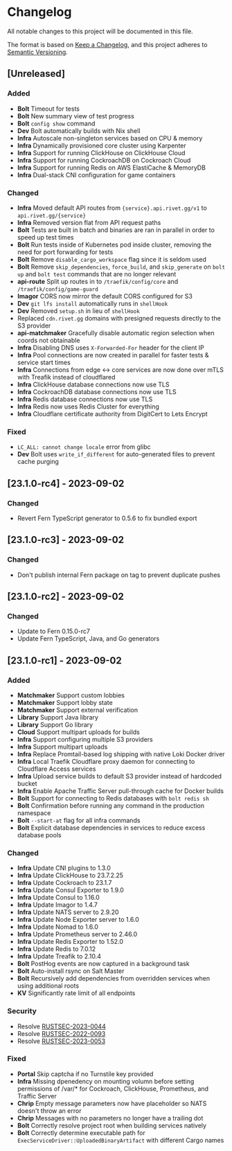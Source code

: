 # Changelog

All notable changes to this project will be documented in this file.

The format is based on [Keep a Changelog](https://keepachangelog.com/en/1.1.0/),
and this project adheres to [Semantic Versioning](https://semver.org/spec/v2.0.0.html).

## [Unreleased]

### Added

-  **Bolt** Timeout for tests
-  **Bolt** New summary view of test progress
-  **Bolt** `config show` command
-  **Dev** Bolt automatically builds with Nix shell
-  **Infra** Autoscale non-singleton services based on CPU & memory
-  **Infra** Dynamically provisioned core cluster using Karpenter
-  **Infra** Support for running ClickHouse on ClickHouse Cloud
-  **Infra** Support for running CockroachDB on Cockroach Cloud
-  **Infra** Support for running Redis on AWS ElastiCache & MemoryDB
-  **Infra** Dual-stack CNI configuration for game containers

### Changed

-  **Infra** Moved default API routes from `{service}.api.rivet.gg/v1` to `api.rivet.gg/{service}`
-  **Infra** Removed version flat from API request paths
-  **Bolt** Tests are built in batch and binaries are ran in parallel in order to speed up test times
-  **Bolt** Run tests inside of Kubernetes pod inside cluster, removing the need for port forwarding for tests
-  **Bolt** Remove `disable_cargo_workspace` flag since it is seldom used
-  **Bolt** Remove  `skip_dependencies`, `force_build`, and `skip_generate` on `bolt up` and `bolt test` commands that are no longer relevant
-  **api-route** Split up routes in to `/traefik/config/core` and `/traefik/config/game-guard`
-  **Imagor** CORS now mirror the default CORS configured for S3
-  **Dev** `git lfs install` automatically runs in `shellHook`
-  **Dev** Removed `setup.sh` in lieu of `shellHook`
-  Replaced `cdn.rivet.gg` domains with presigned requests directly to the S3 provider
-  **api-matchmaker** Gracefully disable automatic region selection when coords not obtainable
-  **Infra** Disabling DNS uses `X-Forwarded-For` header for the client IP
-  **Infra** Pool connections are now created in parallel for faster tests & service start times
-  **Infra** Connections from edge <-> core services are now done over mTLS with Treafik instead of cloudflared
-  **Infra** ClickHouse database connections now use TLS
-  **Infra** CockroachDB database connections now use TLS
-  **Infra** Redis database connections now use TLS
-  **Infra** Redis now uses Redis Cluster for everything
-  **Infra** Cloudflare certificate authority from DigitCert to Lets Encrypt

### Fixed

-  `LC_ALL: cannot change locale` error from glibc
-  **Dev** Bolt uses `write_if_different` for auto-generated files to prevent cache purging

## [23.1.0-rc4] - 2023-09-02

### Changed

-   Revert Fern TypeScript generator to 0.5.6 to fix bundled export

## [23.1.0-rc3] - 2023-09-02

### Changed

-   Don't publish internal Fern package on tag to prevent duplicate pushes

## [23.1.0-rc2] - 2023-09-02

### Changed

-   Update to Fern 0.15.0-rc7
-   Update Fern TypeScript, Java, and Go generators

## [23.1.0-rc1] - 2023-09-02

### Added

-   **Matchmaker** Support custom lobbies
-   **Matchmaker** Support lobby state
-   **Matchmaker** Support external verification
-   **Library** Support Java library
-   **Library** Support Go library
-   **Cloud** Support multipart uploads for builds
-   **Infra** Support configuring multiple S3 providers
-   **Infra** Support multipart uploads
-   **Infra** Replace Promtail-based log shipping with native Loki Docker driver
-   **Infra** Local Traefik Cloudflare proxy daemon for connecting to Cloudflare Access services
-   **Infra** Upload service builds to default S3 provider instead of hardcoded bucket
-   **Infra** Enable Apache Traffic Server pull-through cache for Docker builds
-   **Bolt** Support for connecting to Redis databases with `bolt redis sh`
-   **Bolt** Confirmation before running any command in the production namespace
-   **Bolt** `--start-at` flag for all infra commands
-   **Bolt** Explicit database dependencies in services to reduce excess database pools

### Changed

-   **Infra** Update CNI plugins to 1.3.0
-   **Infra** Update ClickHouse to 23.7.2.25
-   **Infra** Update Cockroach to 23.1.7
-   **Infra** Update Consul Exporter to 1.9.0
-   **Infra** Update Consul to 1.16.0
-   **Infra** Update Imagor to 1.4.7
-   **Infra** Update NATS server to 2.9.20
-   **Infra** Update Node Exporter server to 1.6.0
-   **Infra** Update Nomad to 1.6.0
-   **Infra** Update Prometheus server to 2.46.0
-   **Infra** Update Redis Exporter to 1.52.0
-   **Infra** Update Redis to 7.0.12
-   **Infra** Update Treafik to 2.10.4
-   **Bolt** PostHog events are now captured in a background task
-   **Bolt** Auto-install rsync on Salt Master
-   **Bolt** Recursively add dependencies from overridden services when using additional roots
-   **KV** Significantly rate limit of all endpoints

### Security

-   Resolve [RUSTSEC-2023-0044](https://rustsec.org/advisories/RUSTSEC-2023-0044)
-   Resolve [RUSTSEC-2022-0093](https://rustsec.org/advisories/RUSTSEC-2022-0093)
-   Resolve [RUSTSEC-2023-0053](https://rustsec.org/advisories/RUSTSEC-2023-0053)

### Fixed

-   **Portal** Skip captcha if no Turnstile key provided
-   **Infra** Missing dpenedency on mounting volumn before setting permissions of /var/\* for Cockroach, ClickHouse, Prometheus, and Traffic Server
-   **Chrip** Empty message parameters now have placeholder so NATS doesn't throw an error
-   **Chrip** Messages with no parameters no longer have a trailing dot
-   **Bolt** Correctly resolve project root when building services natively
-   **Bolt** Correctly determine executable path for `ExecServiceDriver::UploadedBinaryArtifact` with different Cargo names
